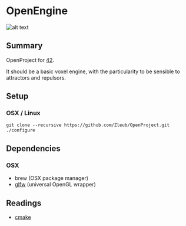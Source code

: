 # OpenEngine
![alt text](http://public.adebray.ovh/voxelstring.png "Logo Title Text 1")

## Summary

OpenProject for [42](http://www.42.fr).

It should be a basic voxel engine, with the particularity to be sensible to attractors and repulsors.

## Setup

### OSX / Linux

```
git clone --recursive https://github.com/Zleub/OpenProject.git
./configure
```

## Dependencies

### OSX

- brew (OSX package manager)
- [glfw](https://github.com/glfw/glfw) (universal OpenGL wrapper)

## Readings

- [cmake](https://cmake.org/cmake/help/v3.0/manual/cmake-buildsystem.7.html)
